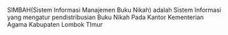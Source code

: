 SIMBAH(Sistem Informasi Manajemen Buku Nikah) adalah Sistem Informasi yang mengatur pendistribusian Buku Nikah Pada Kantor Kementerian Agama Kabupaten Lombok TImur
